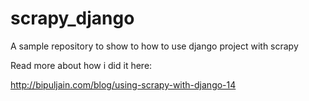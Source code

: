 # scrapy_django
A sample repository to show to how to use django project with scrapy

Read more about how i did it here:

http://bipuljain.com/blog/using-scrapy-with-django-14

